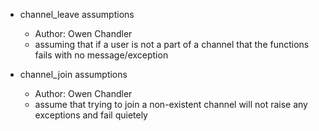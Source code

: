 - channel_leave assumptions
  - Author: Owen Chandler
  - assuming that if a user is not a part of a channel that the functions fails with no message/exception

- channel_join assumptions
  - Author: Owen Chandler
  - assume that trying to join a non-existent channel will not raise any exceptions and fail quietely

